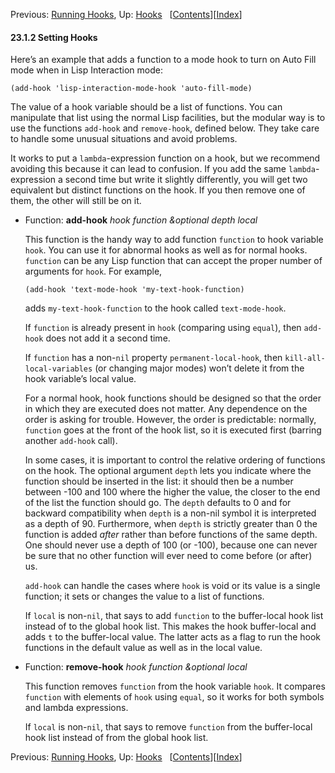<!-- This is the GNU Emacs Lisp Reference Manual
corresponding to Emacs version 27.2.

Copyright (C) 1990-1996, 1998-2021 Free Software Foundation,
Inc.

Permission is granted to copy, distribute and/or modify this document
under the terms of the GNU Free Documentation License, Version 1.3 or
any later version published by the Free Software Foundation; with the
Invariant Sections being "GNU General Public License," with the
Front-Cover Texts being "A GNU Manual," and with the Back-Cover
Texts as in (a) below.  A copy of the license is included in the
section entitled "GNU Free Documentation License."

(a) The FSF's Back-Cover Text is: "You have the freedom to copy and
modify this GNU manual.  Buying copies from the FSF supports it in
developing GNU and promoting software freedom." -->

<!-- Created by GNU Texinfo 6.7, http://www.gnu.org/software/texinfo/ -->

Previous: [Running Hooks](Running-Hooks.html), Up: [Hooks](Hooks.html)   \[[Contents](index.html#SEC_Contents "Table of contents")]\[[Index](Index.html "Index")]

#### 23.1.2 Setting Hooks

Here’s an example that adds a function to a mode hook to turn on Auto Fill mode when in Lisp Interaction mode:

    (add-hook 'lisp-interaction-mode-hook 'auto-fill-mode)

The value of a hook variable should be a list of functions. You can manipulate that list using the normal Lisp facilities, but the modular way is to use the functions `add-hook` and `remove-hook`, defined below. They take care to handle some unusual situations and avoid problems.

It works to put a `lambda`-expression function on a hook, but we recommend avoiding this because it can lead to confusion. If you add the same `lambda`-expression a second time but write it slightly differently, you will get two equivalent but distinct functions on the hook. If you then remove one of them, the other will still be on it.

*   Function: **add-hook** *hook function \&optional depth local*

    This function is the handy way to add function `function` to hook variable `hook`. You can use it for abnormal hooks as well as for normal hooks. `function` can be any Lisp function that can accept the proper number of arguments for `hook`. For example,

        (add-hook 'text-mode-hook 'my-text-hook-function)

    adds `my-text-hook-function` to the hook called `text-mode-hook`.

    If `function` is already present in `hook` (comparing using `equal`), then `add-hook` does not add it a second time.

    If `function` has a non-`nil` property `permanent-local-hook`, then `kill-all-local-variables` (or changing major modes) won’t delete it from the hook variable’s local value.

    For a normal hook, hook functions should be designed so that the order in which they are executed does not matter. Any dependence on the order is asking for trouble. However, the order is predictable: normally, `function` goes at the front of the hook list, so it is executed first (barring another `add-hook` call).

    In some cases, it is important to control the relative ordering of functions on the hook. The optional argument `depth` lets you indicate where the function should be inserted in the list: it should then be a number between -100 and 100 where the higher the value, the closer to the end of the list the function should go. The `depth` defaults to 0 and for backward compatibility when `depth` is a non-nil symbol it is interpreted as a depth of 90. Furthermore, when `depth` is strictly greater than 0 the function is added *after* rather than before functions of the same depth. One should never use a depth of 100 (or -100), because one can never be sure that no other function will ever need to come before (or after) us.

    `add-hook` can handle the cases where `hook` is void or its value is a single function; it sets or changes the value to a list of functions.

    If `local` is non-`nil`, that says to add `function` to the buffer-local hook list instead of to the global hook list. This makes the hook buffer-local and adds `t` to the buffer-local value. The latter acts as a flag to run the hook functions in the default value as well as in the local value.

<!---->

*   Function: **remove-hook** *hook function \&optional local*

    This function removes `function` from the hook variable `hook`. It compares `function` with elements of `hook` using `equal`, so it works for both symbols and lambda expressions.

    If `local` is non-`nil`, that says to remove `function` from the buffer-local hook list instead of from the global hook list.

Previous: [Running Hooks](Running-Hooks.html), Up: [Hooks](Hooks.html)   \[[Contents](index.html#SEC_Contents "Table of contents")]\[[Index](Index.html "Index")]
